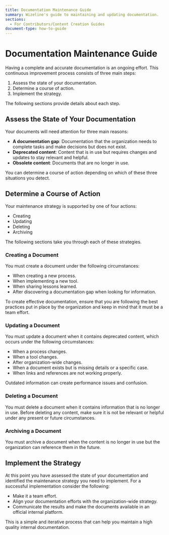 ```yaml
---
title: Documentation Maintenance Guide
summary: Wizeline's guide to maintaining and updating documentation.
sections:
  - For Contributors/Content Creation Guides
document-type: how-to-guide
---
```


# Documentation Maintenance Guide

Having a complete and accurate documentation is an ongoing effort. This
continuous improvement process consists of three main steps:

1. Assess the state of your documentation.
2. Determine a course of action.
3. Implement the strategy.

The following sections provide details about each step.

## Assess the State of Your Documentation

Your documents will need attention for three main reasons:

- **A documentation gap**: Documentation that the organization needs to complete tasks and make decisions but does not exist.
- **Deprecated content**: Content that is in use but requires changes and updates to
  stay relevant and helpful.
- **Obsolete content**: Documents that are no longer in use.

You can determine a course of action depending on which of these three
situations you detect.

## Determine a Course of Action

Your maintenance strategy is supported by one of four actions:

- Creating
- Updating
- Deleting
- Archiving

The following sections take you through each of these strategies.

### Creating a Document

You must create a document under the following circumstances:

- When creating a new process.
- When implementing a new tool.
- When sharing lessons learned.
- After discovering a documentation gap when looking for information.

To create effective documentation, ensure that you are following the best
practices put in place by the organization and keep in mind that it must be a
team effort.

### Updating a Document

You must update a document when it contains deprecated content, which occurs under the following circumstances:

- When a process changes.
- When a tool changes.
- After organization-wide changes.
- When a document exists but is missing details or a specific case.
- When links and references are not working properly.

Outdated information can create performance issues and confusion.

### Deleting a Document

You must delete a document when it contains information that is no longer in
use. Before deleting any content, make sure it is not be relevant or helpful
under any present or future circumstances.

### Archiving a Document

You must archive a document when the content is no longer in use but the
organization can reference them in the future.

## Implement the Strategy

At this point you have assessed the state of your documentation and identified
the maintenance strategy you need to implement. For a successful
implementation consider the following:

- Make it a team effort.
- Align your documentation efforts with the organization-wide strategy.
- Communicate the results and make the documents available in an official internal platform.

This is a simple and iterative process that can help you maintain a high quality
internal documentation.
